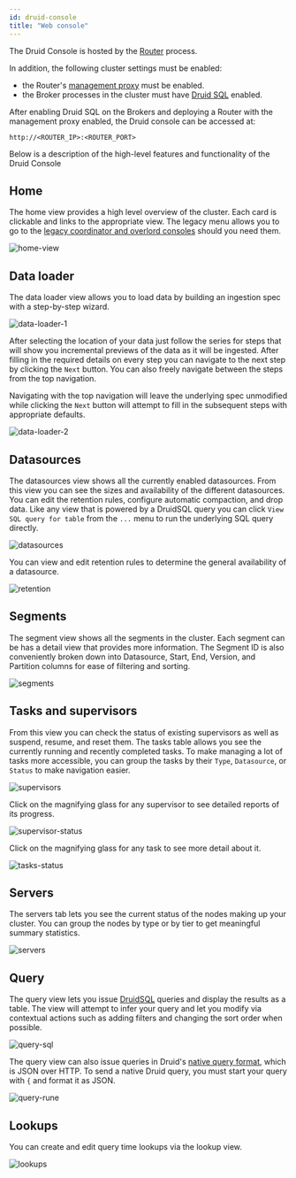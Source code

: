 ```yaml
---
id: druid-console
title: "Web console"
---
```


<!--
  ~ Licensed to the Apache Software Foundation (ASF) under one
  ~ or more contributor license agreements.  See the NOTICE file
  ~ distributed with this work for additional information
  ~ regarding copyright ownership.  The ASF licenses this file
  ~ to you under the Apache License, Version 2.0 (the
  ~ "License"); you may not use this file except in compliance
  ~ with the License.  You may obtain a copy of the License at
  ~
  ~   http://www.apache.org/licenses/LICENSE-2.0
  ~
  ~ Unless required by applicable law or agreed to in writing,
  ~ software distributed under the License is distributed on an
  ~ "AS IS" BASIS, WITHOUT WARRANTIES OR CONDITIONS OF ANY
  ~ KIND, either express or implied.  See the License for the
  ~ specific language governing permissions and limitations
  ~ under the License.
  -->


The Druid Console is hosted by the [Router](../design/router.md) process.

In addition, the following cluster settings must be enabled:

- the Router's [management proxy](../design/router.html#enabling-the-management-proxy) must be enabled.
- the Broker processes in the cluster must have [Druid SQL](../querying/sql.md) enabled.

After enabling Druid SQL on the Brokers and deploying a Router with the management proxy enabled, the Druid console can be accessed at:

```
http://<ROUTER_IP>:<ROUTER_PORT>
```

Below is a description of the high-level features and functionality of the Druid Console

## Home

The home view provides a high level overview of the cluster.
Each card is clickable and links to the appropriate view.
The legacy menu allows you to go to the [legacy coordinator and overlord consoles](./management-uis.html#legacy-consoles) should you need them.

![home-view](../assets/web-console-01-home-view.png)

## Data loader

The data loader view allows you to load data by building an ingestion spec with a step-by-step wizard.

![data-loader-1](../assets/web-console-02-data-loader-1.png)

After selecting the location of your data just follow the series for steps that will show you incremental previews of the data as it will be ingested.
After filling in the required details on every step you can navigate to the next step by clicking the `Next` button.
You can also freely navigate between the steps from the top navigation.

Navigating with the top navigation will leave the underlying spec unmodified while clicking the `Next` button will attempt to fill in the subsequent steps with appropriate defaults.

![data-loader-2](../assets/web-console-03-data-loader-2.png)

## Datasources

The datasources view shows all the currently enabled datasources.
From this view you can see the sizes and availability of the different datasources.
You can edit the retention rules, configure automatic compaction, and drop data.
Like any view that is powered by a DruidSQL query you can click `View SQL query for table` from the `...` menu to run the underlying SQL query directly.

![datasources](../assets/web-console-04-datasources.png)

You can view and edit retention rules to determine the general availability of a datasource.

![retention](../assets/web-console-05-retention.png)

## Segments

The segment view shows all the segments in the cluster.
Each segment can be has a detail view that provides more information.
The Segment ID is also conveniently broken down into Datasource, Start, End, Version, and Partition columns for ease of filtering and sorting.

![segments](../assets/web-console-06-segments.png)

## Tasks and supervisors

From this view you can check the status of existing supervisors as well as suspend, resume, and reset them.
The tasks table allows you see the currently running and recently completed tasks.
To make managing a lot of tasks more accessible, you can group the tasks by their `Type`, `Datasource`, or `Status` to make navigation easier.

![supervisors](../assets/web-console-07-supervisors.png)

Click on the magnifying glass for any supervisor to see detailed reports of its progress.

![supervisor-status](../assets/web-console-08-supervisor-status.png)

Click on the magnifying glass for any task to see more detail about it.

![tasks-status](../assets/web-console-09-task-status.png)

## Servers

The servers tab lets you see the current status of the nodes making up your cluster.
You can group the nodes by type or by tier to get meaningful summary statistics. 

![servers](../assets/web-console-10-servers.png)

## Query

The query view lets you issue [DruidSQL](../querying/sql.md) queries and display the results as a table.
The view will attempt to infer your query and let you modify via contextual actions such as adding filters and changing the sort order when possible.

![query-sql](../assets/web-console-11-query-sql.png)

The query view can also issue queries in Druid's [native query format](../querying/querying.md), which is JSON over HTTP.
To send a native Druid query, you must start your query with `{` and format it as JSON.

![query-rune](../assets/web-console-12-query-rune.png)

## Lookups

You can create and edit query time lookups via the lookup view.

![lookups](../assets/web-console-13-lookups.png)
